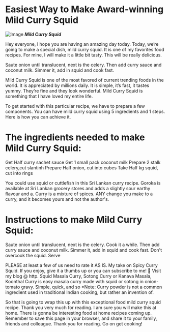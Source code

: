 # Easiest Way to Make Award-winning Mild Curry Squid


![Image](https://img-global.cpcdn.com/recipes/eff0f66d59eb4402/751x532cq70/mild-curry-squid-recipe-main-photo.jpg)
*__Mild Curry Squid__*



Hey everyone, I hope you are having an amazing day today. Today, we’re going to make a special dish, mild curry squid. It is one of my favorites food recipes. For mine, I will make it a little bit tasty. This will be really delicious.

Saute onion until translucent, next is the celery. Then add curry sauce and coconut milk. Simmer it, add in squid and cook fast.

Mild Curry Squid is one of the most favored of current trending foods in the world. It is appreciated by millions daily. It is simple, it’s fast, it tastes yummy. They’re fine and they look wonderful. Mild Curry Squid is something that I have loved my entire life.

To get started with this particular recipe, we have to prepare a few components. You can have mild curry squid using 5 ingredients and 1 steps. Here is how you can achieve it.

# The ingredients needed to make Mild Curry Squid:

Get Half curry sachet sauce
Get 1 small pack coconut milk
Prepare 2 stalk celery,cut slantinh
Prepare Half onion, cut into cubes
Take Half kg squid, cut into rings


You could use squid or cuttlefish in this Sri Lankan curry recipe. Goroka is available at Sri Lankan grocery stores and adds a slightly sour earthy flavour and a. Curry is a mixture of spices. ANY change you make to a curry, and it becomes yours and not the author's.

# Instructions to make Mild Curry Squid:

Saute onion until translucent, next is the celery. Cook it a while. Then add curry sauce and coconut milk. Simmer it, add in squid and cook fast. Don't overcook the squid. Serve


PLEASE at least a few of us need to rate it AS IS. My take on Spicy Curry Squid. If you enjoy, give it a thumbs up or you can subscribe to me! 🙂 Visit my blog @ http. Squid Masala Curry, Sotong Curry or Kanava Masala, Koonthal Curry is easy masala curry made with squid or sotong in onion-tomato gravy. Simple, quick, and so *Note: Curry powder is not a common ingredient used in traditional Indian cooking, but rather an invention of.

So that is going to wrap this up with this exceptional food mild curry squid recipe. Thank you very much for reading. I am sure you will make this at home. There is gonna be interesting food at home recipes coming up. Remember to save this page in your browser, and share it to your family, friends and colleague. Thank you for reading. Go on get cooking!


